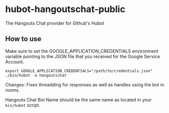 # hubot-hangoutschat-public

The Hangouts Chat provider for Github's Hubot

## How to use

Make sure to set the GOOGLE_APPLICATION_CREDENTIALS environment variable pointing to the JSON file that you received for the Google Service Account.

```
export GOOGLE_APPLICATION_CREDENTIALS="/path/to/credentials.json"
./bin/hubot -a hangoutschat
```

Changes:
Fixes threadding for responses as well as handles using the bot in rooms.

Hangouts Chat Bot Name should be the same name as located in your `bin/hubot` script.
